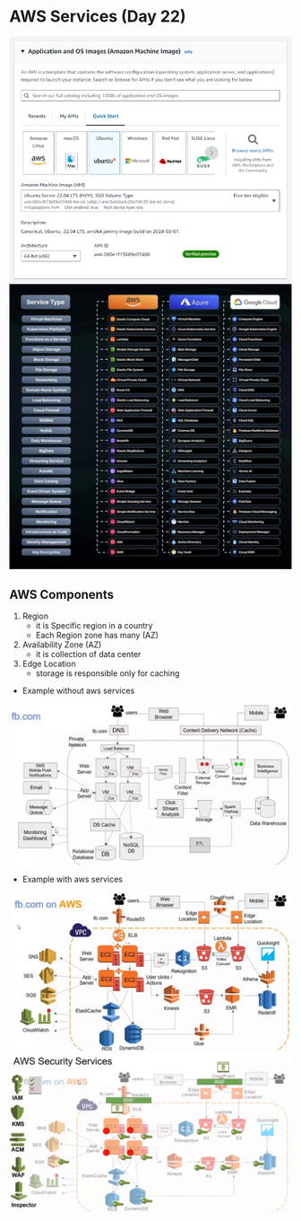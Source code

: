 # AWS Services (Day 22)

![alt text](images/base.png)
![alt text](images/aws-azure-gcp.jpg)

## AWS Components

1. Region
    - it is Specific region in a country
    - Each Region zone has many (AZ)
1. Availability Zone (AZ)
    - it is collection of data center
1. Edge Location
    - storage is responsible only for caching

- Example without aws services

![alt text](images/base-1.png)

- Example with aws services

![alt text](images/base-2.png)
![alt text](images/base-3.png)
